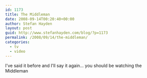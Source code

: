 ```yaml
---
id: 1173
title: The Middleman
date: 2008-09-14T00:20:40+00:00
author: Stefan Hayden
layout: post
guid: http://www.stefanhayden.com/blog/?p=1173
permalink: /2008/09/14/the-middleman/
categories:
  - tv
  - video
---
```

I've said it before and I'll say it again... you should be watching the Middleman

<object width="425" height="344"><param name="movie" value="http://www.youtube.com/v/StG2a1vjC4w&hl=en&fs=1"></param><param name="allowFullScreen" value="true"></param><embed src="http://www.youtube.com/v/StG2a1vjC4w&hl=en&fs=1" type="application/x-shockwave-flash" allowfullscreen="true" width="425" height="344"></embed></object>
